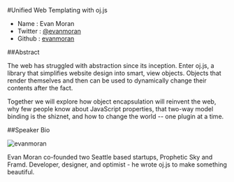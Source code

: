 #Unified Web Templating with oj.js

* Name      : Evan Moran
* Twitter   : [@evanmoran](http://twitter.com/evanmoran)
* Github    : [evanmoran](http://github.com/evanmoran)

##Abstract

The web has struggled with abstraction since its inception. Enter oj.js, a library that simplifies website design into smart, view objects. Objects that render themselves and then can be used to dynamically change their contents after the fact.

Together we will explore how object encapsulation will reinvent the web, why few people know about JavaScript properties, that two-way model binding is the shiznet, and how to change the world -- one plugin at a time.

##Speaker Bio

![evanmoran](https://raw.github.com/cascadiajs/2013.cascadiajs.com/master/images/evanmoran.png)

Evan Moran co-founded two Seattle based startups, Prophetic Sky and Framd. Developer, designer, and optimist - he wrote oj.js to make something beautiful.

